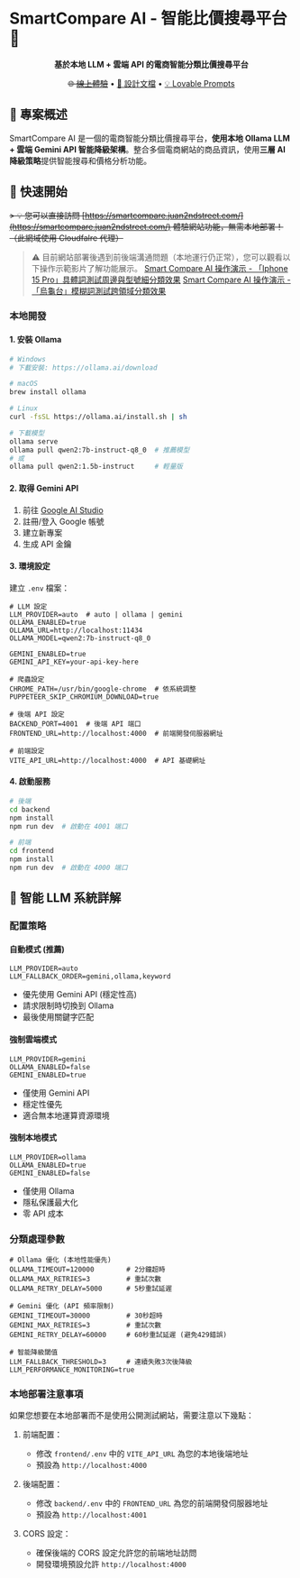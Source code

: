 # SmartCompare AI - 智能比價搜尋平台 🤖

<div align="center">

**基於本地 LLM + 雲端 API 的電商智能分類比價搜尋平台**

~~🌐 [線上體驗](https://smartcompare.juan2ndstreet.com/)~~ •
[📝 設計文檔](docs/DESIGN.md) •
[💡 Lovable Prompts](docs/LOVABLE_PROMPTS.md)

</div>

## 🎯 專案概述

SmartCompare AI 是一個的電商智能分類比價搜尋平台，**使用本地 Ollama LLM + 雲端 Gemini API 智能降級架構**。整合多個電商網站的商品資訊，使用**三層 AI 降級策略**提供智能搜尋和價格分析功能。


## 🚀 快速開始

~~> 💡 您可以直接訪問 [https://smartcompare.juan2ndstreet.com/](https://smartcompare.juan2ndstreet.com/) 體驗網站功能，無需本地部署！（此網域使用 Cloudfalre 代理）~~

> ⚠️ 目前網站部署後遇到前後端溝通問題（本地運行仍正常），您可以觀看以下操作示範影片了解功能展示。
> [Smart Compare AI 操作演示 - 「Iphone 15 Pro」具體詞測試周邊與型號細分類效果](https://youtu.be/tjho3XAiGSE)
> [Smart Compare AI 操作演示 - 「烏龜台」模糊詞測試跨領域分類效果](https://youtu.be/w9-rpETGpLk)

### 本地開發

#### 1. 安裝 Ollama

```bash
# Windows
# 下載安裝: https://ollama.ai/download

# macOS
brew install ollama

# Linux
curl -fsSL https://ollama.ai/install.sh | sh

# 下載模型
ollama serve
ollama pull qwen2:7b-instruct-q8_0  # 推薦模型
# 或
ollama pull qwen2:1.5b-instruct     # 輕量版
```

#### 2. 取得 Gemini API

1. 前往 [Google AI Studio](https://ai.google.dev/)
2. 註冊/登入 Google 帳號
3. 建立新專案
4. 生成 API 金鑰

#### 3. 環境設定

建立 `.env` 檔案：

```env
# LLM 設定
LLM_PROVIDER=auto  # auto | ollama | gemini
OLLAMA_ENABLED=true
OLLAMA_URL=http://localhost:11434
OLLAMA_MODEL=qwen2:7b-instruct-q8_0

GEMINI_ENABLED=true
GEMINI_API_KEY=your-api-key-here

# 爬蟲設定
CHROME_PATH=/usr/bin/google-chrome  # 依系統調整
PUPPETEER_SKIP_CHROMIUM_DOWNLOAD=true

# 後端 API 設定
BACKEND_PORT=4001  # 後端 API 端口
FRONTEND_URL=http://localhost:4000  # 前端開發伺服器網址

# 前端設定
VITE_API_URL=http://localhost:4000  # API 基礎網址
```

#### 4. 啟動服務

```bash
# 後端
cd backend
npm install
npm run dev  # 啟動在 4001 端口

# 前端
cd frontend
npm install
npm run dev  # 啟動在 4000 端口
```

## 🤖 智能 LLM 系統詳解

### 配置策略

#### 自動模式 (推薦)
```env
LLM_PROVIDER=auto
LLM_FALLBACK_ORDER=gemini,ollama,keyword
```
- 優先使用 Gemini API (穩定性高)
- 請求限制時切換到 Ollama
- 最後使用關鍵字匹配

#### 強制雲端模式
```env
LLM_PROVIDER=gemini
OLLAMA_ENABLED=false
GEMINI_ENABLED=true
```
- 僅使用 Gemini API
- 穩定性優先
- 適合無本地運算資源環境

#### 強制本地模式
```env
LLM_PROVIDER=ollama
OLLAMA_ENABLED=true
GEMINI_ENABLED=false
```
- 僅使用 Ollama
- 隱私保護最大化
- 零 API 成本

### 分類處理參數

```env
# Ollama 優化 (本地性能優先)
OLLAMA_TIMEOUT=120000        # 2分鐘超時
OLLAMA_MAX_RETRIES=3         # 重試次數
OLLAMA_RETRY_DELAY=5000      # 5秒重試延遲

# Gemini 優化 (API 頻率限制)
GEMINI_TIMEOUT=30000         # 30秒超時
GEMINI_MAX_RETRIES=3         # 重試次數
GEMINI_RETRY_DELAY=60000     # 60秒重試延遲 (避免429錯誤)

# 智能降級閾值
LLM_FALLBACK_THRESHOLD=3     # 連續失敗3次後降級
LLM_PERFORMANCE_MONITORING=true
```

### 本地部署注意事項

如果您想要在本地部署而不是使用公開測試網站，需要注意以下幾點：

1. 前端配置：
   - 修改 `frontend/.env` 中的 `VITE_API_URL` 為您的本地後端地址
   - 預設為 `http://localhost:4000`

2. 後端配置：
   - 修改 `backend/.env` 中的 `FRONTEND_URL` 為您的前端開發伺服器地址
   - 預設為 `http://localhost:4001`

3. CORS 設定：
   - 確保後端的 CORS 設定允許您的前端地址訪問
   - 開發環境預設允許 `http://localhost:4000`
